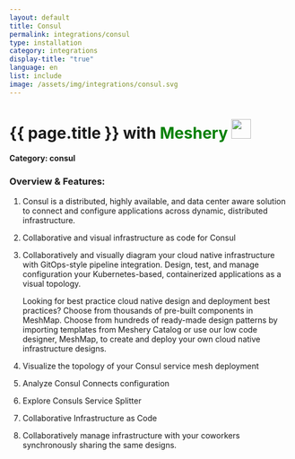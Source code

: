 ```yaml
---
layout: default
title: Consul
permalink: integrations/consul
type: installation
category: integrations
display-title: "true"
language: en
list: include
image: /assets/img/integrations/consul.svg
---
```


<h1>{{ page.title }} with <span style="font-weight: bold; color: green;">Meshery</span> <img src="{{ page.image }}" style="width: 35px; height: 35px;" /></h1>


#### Category: consul

### Overview & Features:
1. Consul is a distributed, highly available, and data center aware solution to connect and configure applications across dynamic, distributed infrastructure.

2. Collaborative and visual infrastructure as code for Consul

4. 
    Collaboratively and visually diagram your cloud native infrastructure with GitOps-style pipeline integration. Design, test, and manage configuration your Kubernetes-based, containerized applications as a visual topology.



    Looking for best practice cloud native design and deployment best practices? Choose from thousands of pre-built components in MeshMap. Choose from hundreds of ready-made design patterns by importing templates from Meshery Catalog or use our low code designer, MeshMap, to create and deploy your own cloud native infrastructure designs.



5. Visualize the topology of your Consul service mesh deployment

6. Analyze Consul Connects configuration

7. Explore Consuls Service Splitter

8. Collaborative Infrastructure as Code

9. Collaboratively manage infrastructure with your coworkers synchronously sharing the same designs.

